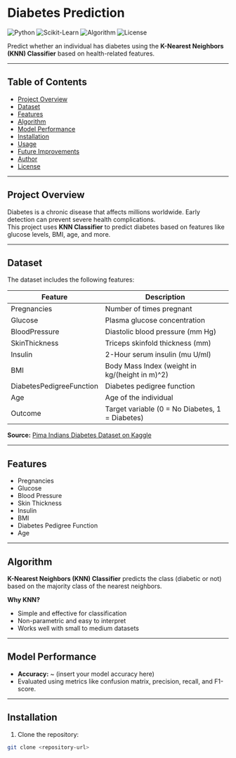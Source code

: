 # Diabetes Prediction

![Python](https://img.shields.io/badge/Python-3.11-blue)
![Scikit-Learn](https://img.shields.io/badge/Scikit--Learn-1.2-green)
![Algorithm](https://img.shields.io/badge/Algorithm-KNN-orange)
![License](https://img.shields.io/badge/License-MIT-yellow)

Predict whether an individual has diabetes using the **K-Nearest Neighbors (KNN) Classifier** based on health-related features.

---

## Table of Contents
- [Project Overview](#project-overview)
- [Dataset](#dataset)
- [Features](#features)
- [Algorithm](#algorithm)
- [Model Performance](#model-performance)
- [Installation](#installation)
- [Usage](#usage)
- [Future Improvements](#future-improvements)
- [Author](#author)
- [License](#license)

---

## Project Overview
Diabetes is a chronic disease that affects millions worldwide. Early detection can prevent severe health complications.  
This project uses **KNN Classifier** to predict diabetes based on features like glucose levels, BMI, age, and more.

---

## Dataset
The dataset includes the following features:

| Feature         | Description                                   |
|-----------------|-----------------------------------------------|
| Pregnancies     | Number of times pregnant                       |
| Glucose         | Plasma glucose concentration                   |
| BloodPressure   | Diastolic blood pressure (mm Hg)              |
| SkinThickness   | Triceps skinfold thickness (mm)               |
| Insulin         | 2-Hour serum insulin (mu U/ml)                |
| BMI             | Body Mass Index (weight in kg/(height in m)^2)|
| DiabetesPedigreeFunction | Diabetes pedigree function            |
| Age             | Age of the individual                          |
| Outcome         | Target variable (0 = No Diabetes, 1 = Diabetes)|

**Source:** [Pima Indians Diabetes Dataset on Kaggle](https://www.kaggle.com/uciml/pima-indians-diabetes-database)

---

## Features
- Pregnancies  
- Glucose  
- Blood Pressure  
- Skin Thickness  
- Insulin  
- BMI  
- Diabetes Pedigree Function  
- Age  

---

## Algorithm
**K-Nearest Neighbors (KNN) Classifier** predicts the class (diabetic or not) based on the majority class of the nearest neighbors.  

**Why KNN?**
- Simple and effective for classification  
- Non-parametric and easy to interpret  
- Works well with small to medium datasets  

---

## Model Performance
- **Accuracy:** ~ (insert your model accuracy here)  
- Evaluated using metrics like confusion matrix, precision, recall, and F1-score.  

---

## Installation
1. Clone the repository:
```bash
git clone <repository-url>
